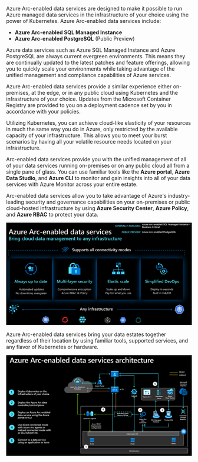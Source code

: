 Azure Arc-enabled data services are designed to make it possible to run Azure managed data services in the infrastructure of your choice using the power of Kubernetes. Azure Arc-enabled data services include:

- **Azure Arc-enabled SQL Managed Instance**
- **Azure Arc-enabled PostgreSQL** (Public Preview)

Azure data services such as Azure SQL Managed Instance and Azure PostgreSQL are always current evergreen environments. This means they are continually updated to the latest patches and feature offerings, allowing you to quickly scale your environments while taking advantage of the unified management and compliance capabilities of Azure services.

Azure Arc-enabled data services provide a similar experience either on-premises, at the edge, or in any public cloud using Kubernetes and the infrastructure of your choice. Updates from the Microsoft Container Registry are provided to you on a deployment cadence set by you in accordance with your policies.

Utilizing Kubernetes, you can achieve cloud-like elasticity of your resources in much the same way you do in Azure, only restricted by the available capacity of your infrastructure. This allows you to meet your burst scenarios by having all your volatile resource needs located on your infrastructure.

Arc-enabled data services provide you with the unified management of all of your data services running on-premises or on any public cloud all from a single pane of glass. You can use familiar tools like the **Azure portal**, **Azure Data Studio**, and **Azure CLI** to monitor and gain insights into all of your data services with Azure Monitor across your entire estate. 

Arc-enabled data services allow you to take advantage of Azure's industry-leading security and governance capabilities on your on-premises or public cloud-hosted infrastructure by using **Azure Security Center**, **Azure Policy**, and **Azure RBAC** to protect your data.

![Image of Azure Arc-enabled data services](../media/Arc-enabled-dataservices-module-1-explore-arc-enabled-data-services-1.png)

Azure Arc-enabled data services bring your data estates together regardless of their location by using familiar tools, supported services, and any flavor of Kubernetes or hardware.

![Image of Azure Arc-enabled data services infrastructure](../media/Arc-enabled-dataservices-module-1-explore-arc-enabled-data-services-infrastructure-2.png)
